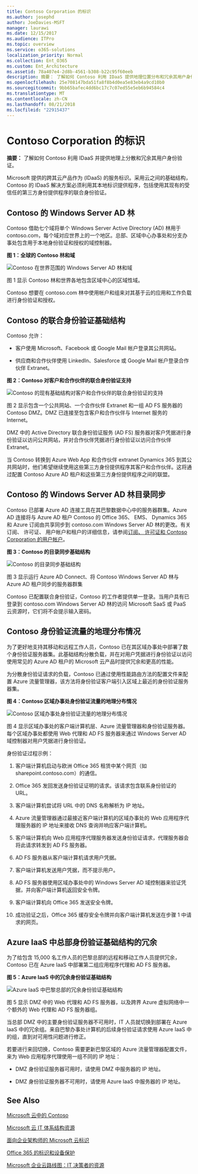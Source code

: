 ```yaml
---
title: Contoso Corporation 的标识
ms.author: josephd
author: JoeDavies-MSFT
manager: laurawi
ms.date: 12/15/2017
ms.audience: ITPro
ms.topic: overview
ms.service: o365-solutions
localization_priority: Normal
ms.collection: Ent_O365
ms.custom: Ent_Architecture
ms.assetid: 78a407e4-2d8b-4561-b308-b22c95f60eeb
description: 摘要： 了解如何 Contoso 利用 IDaaS 提供地理位置分布和冗余其用户身份验证。
ms.openlocfilehash: 25e708147bda51fa8f8b4d0ea5e83eb4a9cd10b0
ms.sourcegitcommit: 9bb65bafec4dd6bc17c7c07ed55e5eb6b94584c4
ms.translationtype: MT
ms.contentlocale: zh-CN
ms.lasthandoff: 08/21/2018
ms.locfileid: "22915437"
---
```

# <a name="identity-for-the-contoso-corporation"></a>Contoso Corporation 的标识

 **摘要：** 了解如何 Contoso 利用 IDaaS 并提供地理上分散和冗余其用户身份验证。
  
Microsoft 提供的跨其云产品作为 (IDaaS) 的服务标识。采用云之间的基础结构，Contoso 的 IDaaS 解决方案必须利用其本地标识提供程序，包括使用其现有的受信任的第三方身份提供程序的联合身份验证。
  
## <a name="contosos-windows-server-ad-forest"></a>Contoso 的 Windows Server AD 林

Contoso 借助七个域将单个 Windows Server Active Directory (AD) 林用于 contoso.com，每个域对应世界上的一个地区。总部、区域中心办事处和分支办事处包含用于本地身份验证和授权的域控制器。

  
**图 1：全球的 Contoso 林和域**

![Contoso 在世界范围的 Windows Server AD 林和域](media/Contoso-Poster/Contoso-WW-ID.png)
  
图 1 显示 Contoso 林和世界各地包含区域中心的区域性域。
  
Contoso 想要在 contoso.com 林中使用帐户和组来对其基于云的应用和工作负载进行身份验证和授权。
  
## <a name="contosos-federated-authentication-infrastructure"></a>Contoso 的联合身份验证基础结构

Contoso 允许：
 



  
- 客户使用 Microsoft、Facebook 或 Google Mail 帐户登录其公共网站。
    
- 供应商和合作伙伴使用 LinkedIn、Salesforce 或 Google Mail 帐户登录合作伙伴 Extranet。
    
**图 2：Contoso 对客户和合作伙伴的联合身份验证支持**

![Contoso 的现有基础结构对客户和合作伙伴的联合身份验证的支持](media/Contoso-Poster/Federated-ID.png)
  
图 2 显示包含一个公共网站、一个合作伙伴 Extranet 和一组 AD FS 服务器的 Contoso DMZ。DMZ 已连接至包含客户和合作伙伴与 Internet 服务的 Internet。
  
DMZ 中的 Active Directory 联合身份验证服务 (AD FS) 服务器对客户凭据进行身份验证以访问公共网站，并对合作伙伴凭据进行身份验证以访问合作伙伴 Extranet。
  
当 Contoso 转换到 Azure Web App 和合作伙伴 extranet Dynamics 365 到其公共网站时，他们希望继续使用这些第三方身份提供程序其客户和合作伙伴。这将通过配置 Contoso Azure AD 租户和这些第三方身份提供程序之间的联盟。
  
## <a name="directory-synchronization-for-contosos-windows-server-ad-forest"></a>Contoso 的 Windows Server AD 林目录同步

Contoso 已部署 Azure AD 连接工具在其巴黎数据中心中的服务器群集。Azure AD 连接将与 Azure AD 租户 Contoso 的 Office 365、 EMS、 Dynamics 365 和 Azure 订阅由共享同步到 contoso.com Windows Server AD 林的更改。有关订阅、 许可证、 用户帐户和租户的详细信息，请参阅[订阅、 许可证和 Contoso Corporation 的用户帐户](subscriptions-licenses-and-user-accounts-for-the-contoso-corporation.md)。
  
**图 3：Contoso 的目录同步基础结构**

![Contoso 的目录同步基础结构](media/Contoso-Poster/DirSync.png)
  
图 3 显示运行 Azure AD Connect、将 Contoso Windows Server AD 林与 Azure AD 租户同步的服务器群集
  
Contoso 已配置联合身份验证，Contoso 的工作者提供单一登录。当用户具有已登录到 contoso.com Windows Server AD 林的访问 Microsoft SaaS 或 PaaS 云资源时，它们将不会提示输入密码。
  
## <a name="geographical-distribution-of-contoso-authentication-traffic"></a>Contoso 身份验证流量的地理分布情况

为了更好地支持其移动和远程工作人员，Contoso 已在其区域办事处中部署了数个身份验证服务器集。此基础结构分散负载，并在对用户凭据进行身份验证以访问使用常见的 Azure AD 租户的 Microsoft 云产品时提供冗余和更高的性能。

  
为分散身份验证请求的负载，Contoso 已通过使用性能路由方法的配置文件来配置 Azure 流量管理器，该方法将身份验证客户端引入区域上最近的身份验证服务器集。  
  
**图 4：Contoso 区域办事处身份验证流量的地理分布情况**

![Contoso 区域办事处身份验证流量的地理分布情况](media/Contoso-Poster/Auth-GeoDist.png)
  
图 4 显示区域办事处的客户端计算机层、Azure 流量管理器和身份验证服务器。每个区域办事处都使用 Web 代理和 AD FS 服务器来通过 Windows Server AD 域控制器对用户凭据进行身份验证。
  
身份验证过程示例：
  
1. 客户端计算机启动与欧洲 Office 365 租赁中某个网页（如 sharepoint.contoso.com）的通信。



    
2. Office 365 发回发送身份验证证明的请求。该请求包含联系身份验证的 URL。
    
3. 客户端计算机尝试将 URL 中的 DNS 名称解析为 IP 地址。
    
4. Azure 流量管理器通过最接近客户端计算机的区域办事处的 Web 应用程序代理服务器的 IP 地址来接收 DNS 查询并响应客户端计算机。
    
5.   客户端计算机向 Web 应用程序代理服务器发送身份验证请求，代理服务器会将此请求转发到 AD FS 服务器。




    
6. AD FS 服务器从客户端计算机请求用户凭据。
    
7. 客户端计算机发送用户凭据，而不提示用户。
    
8. AD FS 服务器使用区域办事处中的 Windows Server AD 域控制器来验证凭据，并向客户端计算机返回安全令牌。
    
9. 客户端计算机向 Office 365 发送安全令牌。
    
10. 成功验证之后，Office 365 缓存安全令牌并向客户端计算机发送在步骤 1 中请求的网页。
    
## <a name="redundancy-for-the-headquarters-authentication-infrastructure-in-azure-iaas"></a>Azure IaaS 中总部身份验证基础结构的冗余

为了给包含 15,000 名工作人员的巴黎总部的远程和移动工作人员提供冗余，Contoso 已在 Azure IaaS 中部署第二组应用程序代理和 AD FS 服务器。

  
**图 5：Azure IaaS 中的冗余身份验证基础结构**

![Azure IaaS 中巴黎总部的冗余身份验证基础结构](media/Contoso-Poster/Paris-Auth-Redun.png)
  
图 5 显示 DMZ 中的 Web 代理和 AD FS 服务器，以及跨界 Azure 虚拟网络中一个额外的 Web 代理和 AD FS 服务器组。
  
当总部 DMZ 中的主要身份验证服务器不可用时，IT 人员就切换到部署在 Azure IaaS 中的冗余组。来自巴黎办事处计算机的后续身份验证请求使用 Azure IaaS 中的组，直到对可用性问题进行修正。
  
若要进行来回切换，Contoso 需要更新巴黎区域的 Azure 流量管理器配置文件，来为 Web 应用程序代理使用一组不同的 IP 地址：
  
- DMZ 身份验证服务器可用时，请使用 DMZ 中服务器的 IP 地址。

    
- DMZ 身份验证服务器不可用时，请使用 Azure IaaS 中服务器的 IP 地址。
    
## <a name="see-also"></a>See Also

[Microsoft 云中的 Contoso](contoso-in-the-microsoft-cloud.md)
  
[Microsoft 云 IT 体系结构资源](microsoft-cloud-it-architecture-resources.md)

[面向企业架构师的 Microsoft 云标识](http://aka.ms/cloudarchidentity)
  
[Office 365 的标识和设备保护](http://aka.ms/o365protect_device)
  
[Microsoft 企业云路线图：IT 决策者的资源](https://sway.com/FJ2xsyWtkJc2taRD)



